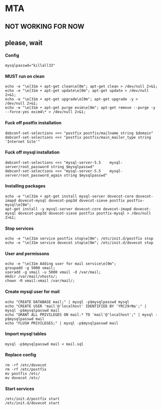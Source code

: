 # MTA 
## NOT WORKING FOR NOW
## please, wait

#### Config

	mysqlpasswd="killall33"

#### MUST run on clean

	echo -e "\e[31m + apt-get clean\e[0m"; apt-get clean > /dev/null 2>&1;
	echo -e "\e[31m + apt-get update\e[0m"; apt-get update > /dev/null 2>&1;
	echo -e "\e[31m + apt-get upgrade\e[0m"; apt-get upgrade -y > /dev/null 2>&1;
	echo -e "\e[31m + apt-get purge exim\e[0m"; apt-get remove --purge -y --force-yes exim4\* > /dev/null 2>&1;

#### Fuck off postfix installation

	debconf-set-selections <<< "postfix postfix/mailname string $domain"
	debconf-set-selections <<< "postfix postfix/main_mailer_type string 'Internet Site'"

#### Fuck off mysql installation

	debconf-set-selections <<< "mysql-server-5.5	mysql-server/root_password string $mysqlpasswd"
	debconf-set-selections <<< "mysql-server-5.5	mysql-server/root_password_again string $mysqlpasswd"

#### Installing packages

	echo -e "\e[31m + apt-get install mysql-server dovecot-core dovecot-imapd dovecot-mysql dovecot-pop3d dovecot-sieve postfix postfix-mysql\e[0m";
	apt-get install -y mysql-server dovecot-core dovecot-imapd dovecot-mysql dovecot-pop3d dovecot-sieve postfix postfix-mysql > /dev/null 2>&1;

#### Stop services	

	echo -e "\e[31m service postfix stop\e[0m"; /etc/init.d/postfix stop
	echo -e "\e[31m service dovecot stop\e[0m"; /etc/init.d/dovecot stop

#### User and permissons

	echo -e "\e[31m Adding user for mail service\e[0m";
	groupadd -g 5000 vmail;
	useradd -g vmail -u 5000 vmail -d /var/mail;
	mkdir /var/mail/vhosts/;
	chown -R vmail:vmail /var/mail/;

#### Create mysql user for mail

	echo "CREATE DATABASE mail;" | mysql -p$mysqlpasswd mysql
	echo "CREATE USER 'mail'@'localhost' IDENTIFIED BY 'YRC29rNa';" | mysql -p$mysqlpasswd mail
	echo "GRANT ALL PRIVILEGES ON mail.* TO 'mail'@'localhost';" | mysql -p$mysqlpasswd mail
	echo "FLUSH PRIVILEGES;" | mysql -p$mysqlpasswd mail

#### Import mysql tables

	mysql -p$mysqlpasswd mail < mail.sql

#### Replace config

	rm -rf /etc/dovecot
	rm -rf /etc/postfix
	mv postfix /etc/
	mv dovecot /etc/

#### Start services

	/etc/init.d/postfix start
	/etc/init.d/dovecot start












